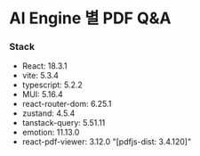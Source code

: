 # AI Engine 별 PDF Q&A

### Stack

- React: 18.3.1
- vite: 5.3.4
- typescript: 5.2.2
- MUI: 5.16.4
- react-router-dom: 6.25.1
- zustand: 4.5.4
- tanstack-query: 5.51.11
- emotion: 11.13.0
- react-pdf-viewer: 3.12.0 "[pdfjs-dist: 3.4.120]"

